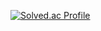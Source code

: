 [![Solved.ac Profile](http://mazassumnida.wtf/api/v2/generate_badge?boj=qkrxogus502)](https://solved.ac/qkrxogus502/)
